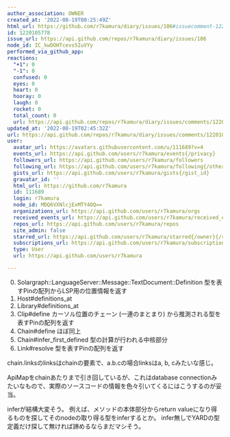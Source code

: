 ```yaml
---
author_association: OWNER
created_at: '2022-08-19T00:25:49Z'
html_url: https://github.com/r7kamura/diary/issues/106#issuecomment-1220105778
id: 1220105778
issue_url: https://api.github.com/repos/r7kamura/diary/issues/106
node_id: IC_kwDOHTcevs5IuVYy
performed_via_github_app: 
reactions:
  "+1": 0
  "-1": 0
  confused: 0
  eyes: 0
  heart: 0
  hooray: 0
  laugh: 0
  rocket: 0
  total_count: 0
  url: https://api.github.com/repos/r7kamura/diary/issues/comments/1220105778/reactions
updated_at: '2022-08-19T02:45:32Z'
url: https://api.github.com/repos/r7kamura/diary/issues/comments/1220105778
user:
  avatar_url: https://avatars.githubusercontent.com/u/111689?v=4
  events_url: https://api.github.com/users/r7kamura/events{/privacy}
  followers_url: https://api.github.com/users/r7kamura/followers
  following_url: https://api.github.com/users/r7kamura/following{/other_user}
  gists_url: https://api.github.com/users/r7kamura/gists{/gist_id}
  gravatar_id: ''
  html_url: https://github.com/r7kamura
  id: 111689
  login: r7kamura
  node_id: MDQ6VXNlcjExMTY4OQ==
  organizations_url: https://api.github.com/users/r7kamura/orgs
  received_events_url: https://api.github.com/users/r7kamura/received_events
  repos_url: https://api.github.com/users/r7kamura/repos
  site_admin: false
  starred_url: https://api.github.com/users/r7kamura/starred{/owner}{/repo}
  subscriptions_url: https://api.github.com/users/r7kamura/subscriptions
  type: User
  url: https://api.github.com/users/r7kamura

---
```

0. Solargraph::LanguageServer::Message::TextDocument::Definition 型を表すPinの配列からLSP用の位置情報を返す
1. Host#definitions_at
2. Library#definitions_at
3. Clip#define カーソル位置のチェーン (一連のまとまり) から推測される型を表すPinの配列を返す
4. Chain#define ほぼ同上
5. Chain#infer_first_defined 型の計算が行われる中核部分
6. Link#resolve 型を表すPinの配列を返す

chain.linksのlinksはchainの要素で、a.b.cの場合linksはa, b, cみたいな感じ。

ApiMapをchainあたりまで引き回しているが、これはdatabase connectionみたいなもので、実際のソースコードの情報を色々引いてくるにはこうするのが妥当。

inferが結構大変そう。
例えば、メソッドの本体部分からreturn valueになり得るものを探してそのnodeの取り得る型をinferするとか。
infer無しでYARDの型定義だけ探して無ければ諦めるならまだマシそう。